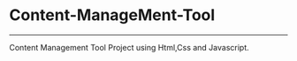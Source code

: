 # Content-ManageMent-Tool
_______________________________________________________________________________________________________________________________________________________________________________
Content Management Tool Project using Html,Css and Javascript.


